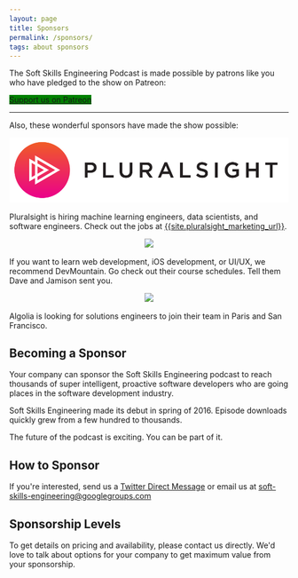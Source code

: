 ```yaml
---
layout: page
title: Sponsors
permalink: /sponsors/
tags: about sponsors
---
```


<p>
The Soft Skills Engineering Podcast is made possible by patrons like you who have pledged to the show on Patreon:
</p>

<p>
  <a href="{{site.patreon_url}}" class="button button-blue" style="background-color:green">Support us on Patreon</a>
</p>

<hr />

<p>
Also, these wonderful sponsors have made the show possible:
</p>

<p style="text-align: center">
  <a href="{{ site.pluralsight_marketing_url }}" class="button">
    <img src="/img/pluralsight.png" />
  </a>
</p>

<p>
Pluralsight is hiring machine learning engineers, data scientists, and software engineers. Check out the jobs at
<a href="{{site.pluralsight_marketing_url}}">{{site.pluralsight_marketing_url}}</a>.
</p>


<p style="text-align: center">
  <a href="{{ site.devmountain_marketing_url }}" class="button">
    <img src="/img/devmountain.png" />
  </a>
</p>

<p>
If you want to learn web development, iOS development, or UI/UX, we recommend DevMountain.
Go check out their course schedules. Tell them Dave and Jamison sent you.
</p>

<p style="text-align: center">
  <a href="https://www.algolia.com/softskillsengineering" class="button">
    <img style="width: 500px" src="https://upload.wikimedia.org/wikipedia/commons/thumb/d/da/Algolia_logo.svg/1280px-Algolia_logo.svg.png" />
  </a>
</p>

<p>
Algolia is looking for solutions engineers to join their team in Paris and San Francisco.
</p>

<h2>Becoming a Sponsor</h2>

<p>
Your company can sponsor the Soft Skills Engineering podcast to reach thousands of super
intelligent, proactive software developers who are going places in the software development
industry.
</p>

<p>
Soft Skills Engineering made its debut in spring of 2016. Episode downloads quickly grew 
from a few hundred to thousands.
</p>

<p>
The future of the podcast is exciting. You can be part of it.
</p>

<h2>How to Sponsor</h2>

If you're interested, send us a <a href="{{site.twitter_dm_url}}" target="_blank">Twitter
Direct Message</a> or email us at
<a mailto="soft-skills-engineering@googlegroups.com">soft-skills-engineering@googlegroups.com</a>

<h2>Sponsorship Levels</h2>

To get details on pricing and availability, please contact us directly. We'd love to talk about
options for your company to get maximum value from your sponsorship.
